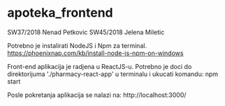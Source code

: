 # apoteka_frontend
SW37/2018 Nenad Petkovic
SW45/2018 Jelena Miletic

Potrebno je instalirati NodeJS i Npm za terminal.
https://phoenixnap.com/kb/install-node-js-npm-on-windows

Front-end aplikacija je radjena u ReactJS-u. Potrebno je doci do direktorijuma './pharmacy-react-app' u terminalu i ukucati komandu:
npm start

Posle pokretanja aplikacija se nalazi na:
http://localhost:3000/